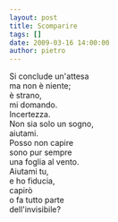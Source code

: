 ```yaml
---
layout: post
title: Scomparire
tags: []
date: 2009-03-16 14:00:00
author: pietro
---
```

Si conclude un'attesa<br/>ma non è niente;<br/>è strano,<br/>mi domando.<br/>Incertezza.<br/>Non sia solo un sogno,<br/>aiutami.<br/>Posso non capire<br/>sono pur sempre<br/>una foglia al vento.<br/>Aiutami tu,<br/>e ho fiducia,<br/>capirò<br/>o fa tutto parte<br/>dell'invisibile?
